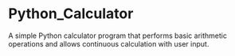 # Python_Calculator
A simple Python calculator program that performs basic arithmetic operations and allows continuous calculation with user input.
